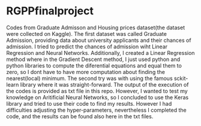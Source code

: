 # RGPPfinalproject
Codes from Graduate Admisson and Housing prices dataset(the dataset were collected on Kaggle). The first dataset was called Graduate Admission, providing data about university applicants and their chances of admission. I tried to predict the chances of admission wiht Linear Regression and Neural Networks. Additionally, I created a Linear Regression method where in the Gradient Descent method, I just used python and python libraries to compute the diferential equations and equal them to zero, so I dont have to have more computation about finding the nearest(local) minimum. The second try was with using the famous sckit-learn library where it was straight-forward. The output of the execution of the codes is provided as txt file in this repo. 
However, I wanted to test my knowledge on Aritificial Neural Networks, so I concluded to use the Keras library and tried to use their code to find my results. However I had difficulties adjusting the hyper-parameters, nevertheless I completed the code, and the results can be found also here in the txt files.
